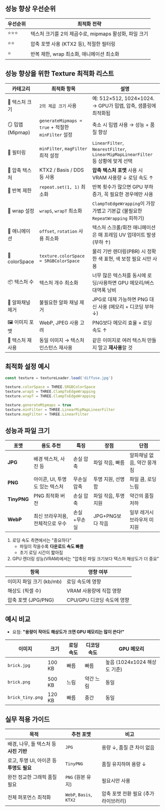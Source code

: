 

## 성능 향상 우선순위 

| 우선순위 | 최적화 전략                                           |
| -------- | ----------------------------------------------------- |
| ⭐️⭐️⭐️      | 텍스처 크기를 2의 제곱수로, mipmaps 활성화, 파일 크기 |
| ⭐️⭐️       | 압축 포맷 사용 (KTX2 등), 적절한 필터링               |
| ⭐️        | 반복 제한, wrap 최소화, 애니메이션 최소화             |

## 성능 향상을 위한 Texture 최적화 리스트

| 카테고리        | 최적화 항목                                        | 설명                                                         |
| --------------- | -------------------------------------------------- | ------------------------------------------------------------ |
| 🎨 텍스처 크기   | `2의 제곱 크기` 사용                               | 예: 512×512, 1024×1024. → GPU가 밉맵, 압축, 샘플링에 최적화됨 |
| 🪞 밉맵(Mipmap)  | `generateMipmaps = true` + 적절한 `minFilter` 설정 | 축소 시 밉맵 사용 → 성능 + 품질 향상                         |
| 🧵 필터링        | `minFilter`, `magFilter` 최적 설정                 | `LinearFilter`, `NearestFilter`, `LinearMipMapLinearFilter` 등 상황에 맞게 선택 |
| 🧾 압축 텍스처   | KTX2 / Basis / DDS 등 사용                         | **압축 텍스처 포맷** 사용 시 VRAM 사용량 ↓ 로딩 속도 ↑       |
| 🚫 반복 제한     | `repeat.set(1, 1)` 최소화                          | 반복 횟수가 많으면 GPU 부하 증가, 꼭 필요한 경우에만 사용    |
| 🧭 wrap 설정     | `wrapS`, `wrapT` 최소화                            | `ClampToEdgeWrapping`이 가장 가볍고 기본값 (불필요한 `RepeatWrapping` 피하기) |
| 🔁 애니메이션    | `offset`, `rotation` 사용 최소화                   | 텍스처 스크롤/회전 애니메이션은 매 프레임 UV 업데이트 발생 (부하 ↑) |
| 🌈 colorSpace    | `texture.colorSpace = SRGBColorSpace`              | 물리 기반 렌더링(PBR) 시 정확한 색 표현, 색 보정 필요 시만 사용 |
| 📦 텍스처 수     | 텍스처 개수 최소화                                 | 너무 많은 텍스처를 동시에 로딩/사용하면 GPU 메모리/버스 대역폭 낭비 |
| 🧼 알파채널 제거 | 불필요한 알파 채널 제거                            | JPG로 대체 가능하면 PNG 대신 사용 (메모리 + 디코딩 부하 ↓)   |
| 🖼 이미지 포맷   | WebP, JPEG 사용 고려                               | PNG보다 메모리 효율 + 로딩 속도 ↑                            |
| 🔄 텍스처 재사용 | 동일 이미지 → 텍스처 인스턴스 재사용               | 같은 이미지로 여러 텍스처 만들지 말고 **재사용**할 것        |

## 최적화 설정 예시

```js
const texture = textureLoader.load('diffuse.jpg')

texture.colorSpace = THREE.SRGBColorSpace
texture.wrapS = THREE.ClampToEdgeWrapping
texture.wrapT = THREE.ClampToEdgeWrapping

texture.generateMipmaps = true
texture.minFilter = THREE.LinearMipMapLinearFilter
texture.magFilter = THREE.LinearFilter
```





## 성능과 파일 크기 

| 포맷        | 용도 추천                        | 특징        | 장점                 | 단점                        |
| ----------- | -------------------------------- | ----------- | -------------------- | --------------------------- |
| **JPG**     | 배경 텍스처, 사진 등             | 손실 압축   | 파일 작음, 빠름      | 알파채널 없음, 약간 뭉개짐  |
| **PNG**     | 아이콘, UI, 투명도 있는 텍스처   | 무손실 압축 | 투명 지원, 선명함    | 파일 큼, 로딩 느림          |
| **TinyPNG** | PNG 최적화 버전                  | 손실 압축   | 파일 작음, 투명 지원 | 약간의 품질 저하            |
| **WebP**    | 최신 브라우저용, 전체적으로 우수 | 손실+무손실 | JPG+PNG보다 작음     | 일부 레거시 브라우저 미지원 |

1. 로딩 속도 측면에서는 "중요하다"
   - 파일이 작을수록 **다운로드 속도 빠름**
   - 초기 로딩 시간이 짧아짐
2. GPU 렌더링 성능(VRAM)에서는 "압축된 파일 크기보다 텍스처 해상도가 더 중요"

| 항목                     | 영향 여부                  |
| ------------------------ | -------------------------- |
| 이미지 파일 크기 (kb/mb) | 로딩 속도에 영향           |
| 해상도 (픽셀 수)         | VRAM 사용량에 직접 영향    |
| 압축 포맷 (JPG/PNG)      | CPU/GPU 디코딩 속도에 영향 |

##  예시 비교

- 요점: **"용량이 작아도 해상도가 크면 GPU 메모리는 많이 쓴다!"**

| 이미지           | 크기   | 로딩 속도 | 디코딩 속도 | GPU 메모리                   |
| ---------------- | ------ | --------- | ----------- | ---------------------------- |
| `brick.jpg`      | 100 KB | 빠름      | 빠름        | 높음 (1024x1024 해상도 기준) |
| `brick.png`      | 500 KB | 느림      | 약간 느림   | 동일                         |
| `brick_tiny.png` | 120 KB | 빠름      | 중간        | 동일                         |

## 실무 적용 가이드

| 목적                                     | 추천 포맷               | 비고                                  |
| ---------------------------------------- | ----------------------- | ------------------------------------- |
| 배경, 나무, 돌 텍스처 등 **사진 기반**   | `JPG`                   | 용량 ↓, 품질 큰 차이 없음             |
| 로고, 투명 UI, 아이콘 등 **투명도 필요** | `TinyPNG`               | 품질 유지하며 용량 ↓                  |
| 완전 정교한 그래픽 품질 필요             | `PNG` (원본 유지)       | 필요시만 사용                         |
| 전체 퍼포먼스 최적화                     | `WebP`, `Basis`, `KTX2` | 압축 포맷 전환 필요 (추가 라이브러리) |

